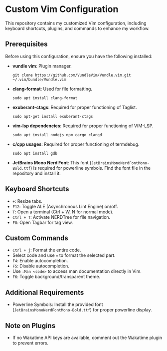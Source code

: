 # Custom Vim Configuration

This repository contains my customized Vim configuration, including keyboard shortcuts, plugins, and commands to enhance my workflow.

## Prerequisites

Before using this configuration, ensure you have the following installed:

- **vundle vim**: Plugin manager.
  ```
  git clone https://github.com/VundleVim/Vundle.vim.git ~/.vim/bundle/Vundle.vim
  ```

- **clang-format**: Used for file formatting.
  ```
  sudo apt install clang-format
  ```

- **exuberant-ctags**: Required for proper functioning of Taglist.
  ```
  sudo apt-get install exuberant-ctags
  ```

- **vim-lsp dependencies**: Required for proper functioning of VIM-LSP.
  ```
  sudo apt install nodejs npm cargo clangd
  ```

- **c/cpp usages**: Required for proper functioning of termdebug.
  ```
  sudo apt install gdb
  ```

- **JetBrains Mono Nerd Font**: This font (`JetBrainsMonoNerdFontMono-Bold.ttf`) is required for powerline symbols. Find the font file in the repository and install it.

## Keyboard Shortcuts

- `+`: Resize tabs.
- `F12`: Toggle ALE (Asynchronous Lint Engine) on/off.
- `T`: Open a terminal (Ctrl + W, N for normal mode).
- `Ctrl + T`: Activate NERDTree for file navigation.
- `F8`: Open Tagbar for tag view.

## Custom Commands

- `Ctrl + j`: Format the entire code.
- Select code and use `=` to format the selected part.
- `F4`: Enable autocompletion.
- `F5`: Disable autocompletion.
- Use `:Man <code>` to access man documentation directly in Vim.
- `F6`: Toggle background/transparent theme.

## Additional Requirements

- Powerline Symbols: Install the provided font (`JetBrainsMonoNerdFontMono-Bold.ttf`) for proper powerline display.

## Note on Plugins

- If no Wakatime API keys are available, comment out the Wakatime plugin to prevent errors.
